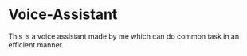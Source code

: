 # Voice-Assistant
This is a voice assistant made by me which can do common task in an efficient manner.
